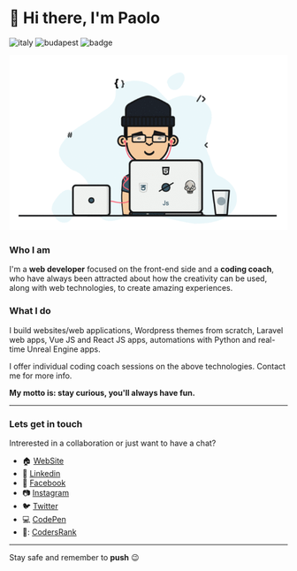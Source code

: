 # :wave: Hi there, I'm Paolo

![italy](https://img.shields.io/badge/from-italy-blue) ![budapest](https://img.shields.io/badge/living-budapest-orange) ![badge](https://img.shields.io/badge/build-passing-success)

![infographic](https://github.com/PaoloDuzioni/PaoloDuzioni/blob/master/hero.gif)

### Who I am

I'm a **web developer** focused on the front-end side and a **coding coach**, who have always been attracted about how the creativity can be used, along with web technologies, to create amazing experiences.

### What I do

I build websites/web applications, Wordpress themes from scratch, Laravel web apps, Vue JS and React JS apps, automations with Python and real-time Unreal Engine apps. 

I offer individual coding coach sessions on the above technologies. Contact me for more info.


**My motto is: stay curious, you'll always have fun.**

---

### Lets get in touch

Intrerested in a collaboration or just want to have a chat?

- :house: [WebSite](https://paoloduzioni.it/)
- :office: [Linkedin](https://www.linkedin.com/in/paolo-duzioni-a3162716a/)
- :book: [Facebook](https://www.facebook.com/paoloduzioni)
- :camera: [Instagram](https://www.instagram.com/paoloduzionidev/)
- :bird: [Twitter](https://twitter.com/PaoloDuzioni)
- :computer: [CodePen](https://codepen.io/Paolo-Duzioni)
- 🔦: [CodersRank](https://profile.codersrank.io/user/paoloduzioni/)
---

Stay safe and remember to **push** :wink: 
